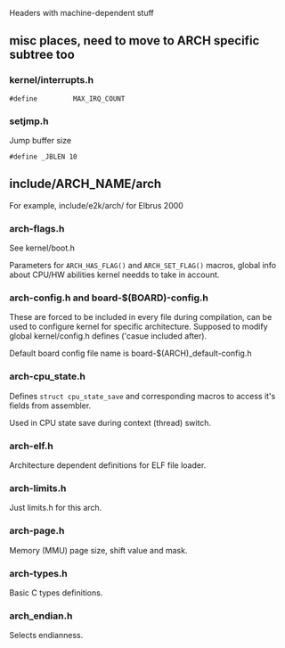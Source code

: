 Headers with machine-dependent stuff

## misc places, need to move to ARCH specific subtree too

### kernel/interrupts.h

```
#define         MAX_IRQ_COUNT
```

### setjmp.h

Jump buffer size

```
#define _JBLEN 10
```

## include/ARCH_NAME/arch

For example, include/e2k/arch/ for Elbrus 2000

### arch-flags.h

See kernel/boot.h

Parameters for ```ARCH_HAS_FLAG()``` and ```ARCH_SET_FLAG()``` macros, global info about CPU/HW abilities kernel needds to take in account.


### arch-config.h and board-$(BOARD)-config.h

These are forced to be included in every file during compilation, can be used to configure kernel for specific architecture. Supposed to modify global kernel/config.h defines ('casue included after).

Default board config file name is board-$(ARCH)_default-config.h 

### arch-cpu_state.h 

Defines ```struct cpu_state_save``` and corresponding macros to access it's fields from assembler.

Used in CPU state save during context (thread) switch.

### arch-elf.h 

Architecture dependent definitions for ELF file loader.

### arch-limits.h 

Just limits.h for this arch.

### arch-page.h 

Memory (MMU) page size, shift value and mask.

### arch-types.h 

Basic C types definitions.

### arch_endian.h 

Selects endianness.


